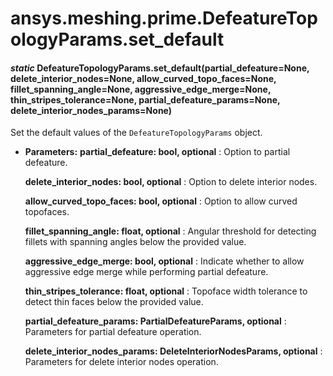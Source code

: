 # ansys.meshing.prime.DefeatureTopologyParams.set_default

<a id="ansys.meshing.prime.DefeatureTopologyParams.set_default"></a>

#### *static* DefeatureTopologyParams.set_default(partial_defeature=None, delete_interior_nodes=None, allow_curved_topo_faces=None, fillet_spanning_angle=None, aggressive_edge_merge=None, thin_stripes_tolerance=None, partial_defeature_params=None, delete_interior_nodes_params=None)

Set the default values of the `DefeatureTopologyParams` object.

* **Parameters:**
  **partial_defeature: bool, optional**
  : Option to partial defeature.

  **delete_interior_nodes: bool, optional**
  : Option to delete interior nodes.

  **allow_curved_topo_faces: bool, optional**
  : Option to allow curved topofaces.

  **fillet_spanning_angle: float, optional**
  : Angular threshold for detecting fillets with spanning angles below the provided value.

  **aggressive_edge_merge: bool, optional**
  : Indicate whether to allow aggressive edge merge while performing partial defeature.

  **thin_stripes_tolerance: float, optional**
  : Topoface width tolerance to detect thin faces below the provided value.

  **partial_defeature_params: PartialDefeatureParams, optional**
  : Parameters for partial defeature operation.

  **delete_interior_nodes_params: DeleteInteriorNodesParams, optional**
  : Parameters for delete interior nodes operation.

<!-- !! processed by numpydoc !! -->
